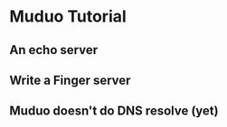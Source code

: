 # Muduo Tutorial #

## An echo server ##

## Write a Finger server ##

## Muduo doesn't do DNS resolve (yet) ##